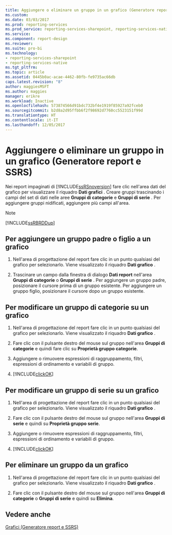 ```yaml
---
title: Aggiungere o eliminare un gruppo in un grafico (Generatore report e SSRS) | Microsoft Docs
ms.custom: 
ms.date: 03/03/2017
ms.prod: reporting-services
ms.prod_service: reporting-services-sharepoint, reporting-services-native
ms.service: 
ms.component: report-design
ms.reviewer: 
ms.suite: pro-bi
ms.technology:
- reporting-services-sharepoint
- reporting-services-native
ms.tgt_pltfrm: 
ms.topic: article
ms.assetid: 0445b0ac-acae-4462-80fb-fe9735ac66db
caps.latest.revision: "8"
author: maggiesMSFT
ms.author: maggies
manager: erikre
ms.workload: Inactive
ms.openlocfilehash: 573874566d91bdc732bf4e1919f85927a92fceb0
ms.sourcegitcommit: b2d8a2d95ffbb6f2f98692d7760cc5523151f99d
ms.translationtype: HT
ms.contentlocale: it-IT
ms.lasthandoff: 12/05/2017
---
```

# <a name="add-or-delete-a-group-in-a-chart-report-builder-and-ssrs"></a>Aggiungere o eliminare un gruppo in un grafico (Generatore report e SSRS)
Nei report impaginati di [!INCLUDE[ssRSnoversion](../../includes/ssrsnoversion-md.md)] fare clic nell'area dati del grafico per visualizzare il riquadro **Dati grafici** . Creare gruppi trascinando i campi del set di dati nelle aree **Gruppi di categorie** e **Gruppi di serie** . Per aggiungere gruppi nidificati, aggiungere più campi all'area.  
  
> [!NOTE]  
>  [!INCLUDE[ssRBRDDup](../../includes/ssrbrddup-md.md)]  
  
## <a name="to-add-a-parent-or-child-group-to-a-chart"></a>Per aggiungere un gruppo padre o figlio a un grafico  
  
1.  Nell'area di progettazione del report fare clic in un punto qualsiasi del grafico per selezionarlo. Viene visualizzato il riquadro **Dati grafico** .  
  
2.  Trascinare un campo dalla finestra di dialogo **Dati report** nell'area **Gruppi di categorie** o **Gruppi di serie** . Per aggiungere un gruppo padre, posizionare il cursore prima di un gruppo esistente. Per aggiungere un gruppo figlio, posizionare il cursore dopo un gruppo esistente.  
  
## <a name="to-edit-a-category-group-on-a-chart"></a>Per modificare un gruppo di categorie su un grafico  
  
1.  Nell'area di progettazione del report fare clic in un punto qualsiasi del grafico per selezionarlo. Viene visualizzato il riquadro **Dati grafico** .  
  
2.  Fare clic con il pulsante destro del mouse sul gruppo nell'area **Gruppi di categorie** e quindi fare clic su **Proprietà gruppo categorie**.  
  
3.  Aggiungere o rimuovere espressioni di raggruppamento, filtri, espressioni di ordinamento e variabili di gruppo.  
  
4.  [!INCLUDE[clickOK](../../includes/clickok-md.md)]  
  
## <a name="to-edit-a-series-group-on-a-chart"></a>Per modificare un gruppo di serie su un grafico  
  
1.  Nell'area di progettazione del report fare clic in un punto qualsiasi del grafico per selezionarlo. Viene visualizzato il riquadro **Dati grafico** .  
  
2.  Fare clic con il pulsante destro del mouse sul gruppo nell'area **Gruppi di serie** e quindi su **Proprietà gruppo serie**.  
  
3.  Aggiungere o rimuovere espressioni di raggruppamento, filtri, espressioni di ordinamento e variabili di gruppo.  
  
4.  [!INCLUDE[clickOK](../../includes/clickok-md.md)]  
  
## <a name="to-delete-a-group-from-a-chart"></a>Per eliminare un gruppo da un grafico  
  
1.  Nell'area di progettazione del report fare clic in un punto qualsiasi del grafico per selezionarlo. Viene visualizzato il riquadro **Dati grafico** .  
  
2.  Fare clic con il pulsante destro del mouse sul gruppo nell'area **Gruppi di categorie** o **Gruppi di serie** e quindi su **Elimina**.  
  
## <a name="see-also"></a>Vedere anche  
 [Grafici &#40;Generatore report e SSRS&#41;](../../reporting-services/report-design/charts-report-builder-and-ssrs.md)  
  
  
